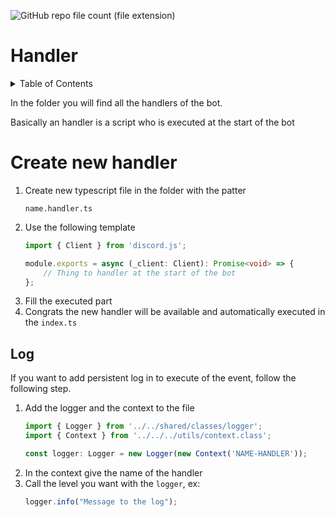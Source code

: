 ![GitHub repo file count (file extension)](https://img.shields.io/github/directory-file-count/Glassait/freePuntosBot/src%2Fmodule%2Ffeature%2Fhandlers?type=file&extension=ts&style=flat-square&label=Handler)

# Handler

<details>
  <summary>Table of Contents</summary>
  <ol>
    <li>
      <a href="#create-new-handler">Create new handler</a>
    </li>
    <li>
        <a href="#log">Log</a>    
    </li>
  </ol>
</details>

In the folder you will find all the handlers of the bot.

Basically an handler is a script who is executed at the start of the bot

# Create new handler

1. Create new typescript file in the folder with the patter
    ```text
    name.handler.ts
    ```
2. Use the following template
    ```typescript
    import { Client } from 'discord.js';
    
    module.exports = async (_client: Client): Promise<void> => {
        // Thing to handler at the start of the bot
    };
    ```
3. Fill the executed part
4. Congrats the new handler will be available and automatically executed in the `index.ts`

## Log

If you want to add persistent log in to execute of the event, follow the following step.

1. Add the logger and the context to the file
    ```typescript
    import { Logger } from '../../shared/classes/logger';
    import { Context } from '../../../utils/context.class';

    const logger: Logger = new Logger(new Context('NAME-HANDLER'));
    ```
2. In the context give the name of the handler
3. Call the level you want with the `logger`, ex:
   ```typescript
   logger.info("Message to the log");
   ```